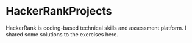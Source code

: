 # HackerRankProjects
HackerRank is coding-based technical skills and assessment platform. I shared some solutions to the exercises here.
